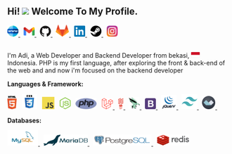 ## Hi! <img src="https://media.giphy.com/media/hvRJCLFzcasrR4ia7z/giphy.gif" width="25px"> Welcome To My Profile.

<a href="https://github.com/adiyansahcode/" target="_blank">
  <img alt="Adiyansah Website" width="25px" src="assets/world-wide-web.svg" />
</a>
&nbsp;
<a href="mailto:adiyansahcode@gmail.com" target="_blank">
  <img alt="Adiyansah Email" width="25px" src="assets/gmail.svg" />
</a>
&nbsp;
<a href="https://github.com/adiyansahcode/" target="_blank">
  <img alt="Adiyansah Github" width="25px" src="assets/github-icon.svg" />
</a>
&nbsp;
<a href="https://gitlab.com/adiyansahcode" target="_blank">
  <img alt="Adiyansah gitlab" width="30px" src="assets/gitlab-icon.svg" />
</a>
&nbsp;
<a href="https://www.linkedin.com/in/adiyansah-code/" target="_blank">
  <img alt="Adiyansah LinkedIN" width="25px" src="assets/linkedin.svg" />
</a>
&nbsp;
<a href="https://steamcommunity.com/id/AdiTheDragon/" target="_blank">
  <img alt="Adiyansah Steam" width="25px" src="assets/steam.svg" />
</a>
&nbsp;
<a href="https://www.instagram.com/adi_the_dragon/" target="_blank">
  <img alt="Adiyansah instagram" width="25px" src="assets/instagram-icon.svg" />
</a>

<br />
<br />

<p>
I'm Adi, a Web Developer and Backend Developer from bekasi, <img src="assets/indonesia.svg" width="20"/> Indonesia. PHP is my first language, after exploring the front & back-end of the web and and now i'm focused on the backend developer
</p>

**Languages & Framework:**

<p>
  <img alt="html5" height="30px" src="assets/html5.svg" />
  &nbsp;
  <img alt="css3" width="34px" src="assets/css3.svg" />
  &nbsp;
  <img alt="javascript" width="28px" src="assets/javascript.svg" />
  &nbsp;
  <img alt="nodejs" width="25px" src="assets/nodejs-icon.svg" />
  &nbsp;
  <img alt="php" height="25px" src="assets/php-icon.svg" />
  &nbsp;
  <a href="https://laravel.com/" target="_blank">
    <img alt="laravel" width="25px" src="assets/laravel-icon-new.svg" />
  </a>
  &nbsp;
  <a href="https://lumen.laravel.com/" target="_blank">
    <img alt="lumen" height="25px" src="assets/lumen-icon.svg" />
  </a>
  &nbsp;
  <a href="https://phalcon.io/" target="_blank">
    <img alt="phalcon" width="25px" src="assets/phalcon.svg" />
  </a>
  &nbsp;
  <a href="https://getbootstrap.com/" target="_blank">
    <img alt="bootstrap" width="25px" src="assets/bootstrap-4.svg" />
  </a>
  &nbsp;
  <a href="https://getbootstrap.com/" target="_blank">
    <img alt="jquery" width="35px" src="assets/jquery-vertical.svg" />
  </a>
  &nbsp;
  <a href="https://tailwindcss.com/" target="_blank">
    <img alt="tailwindcss" width="35px" src="assets/tailwindcss-icon.svg" />
  </a>
  &nbsp;
  <a href="https://github.com/alpinejs/alpine/" target="_blank">
    <img alt="alpinejs" width="30px" src="assets/alpinejs-icon.svg" />
  </a>
  &nbsp;
</p>

**Databases:**

<p>
  <a href="https://www.mysql.com/" target="_blank">
    <img alt="mysql" height="35px" src="assets/mysql.svg" />
  </a>
  &nbsp;
  <a href="https://mariadb.org/" target="_blank">
    <img alt="mariadb" height="25px" src="assets/mariadb.svg" />
  </a>
  &nbsp;
  <a href="https://www.postgresql.org/" target="_blank">
    <img alt="postgresql" height="25px" src="assets/postgresql-horizontal.svg" />
  </a>
  &nbsp;
  <a href="https://redis.io/" target="_blank">
    <img alt="redis" height="25px" src="assets/redis.svg" />
  </a>
</p>
